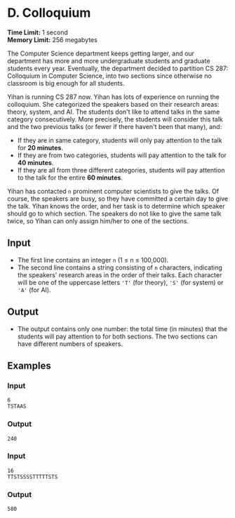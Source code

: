 # D. Colloquium

**Time Limit:** 1 second  
**Memory Limit:** 256 megabytes

The Computer Science department keeps getting larger, and our department has more and more undergraduate students and graduate students every year. Eventually, the department decided to partition CS 287: Colloquium in Computer Science, into two sections since otherwise no classroom is big enough for all students.

Yihan is running CS 287 now. Yihan has lots of experience on running the colloquium. She categorized the speakers based on their research areas: theory, system, and AI. The students don't like to attend talks in the same category consecutively. More precisely, the students will consider this talk and the two previous talks (or fewer if there haven't been that many), and:

- If they are in same category, students will only pay attention to the talk for **20 minutes**.
- If they are from two categories, students will pay attention to the talk for **40 minutes**.
- If they are all from three different categories, students will pay attention to the talk for the entire **60 minutes**.

Yihan has contacted `n` prominent computer scientists to give the talks. Of course, the speakers are busy, so they have committed a certain day to give the talk. Yihan knows the order, and her task is to determine which speaker should go to which section. The speakers do not like to give the same talk twice, so Yihan can only assign him/her to one of the sections.



## Input

- The first line contains an integer `n` (1 ≤ n ≤ 100,000).
- The second line contains a string consisting of `n` characters, indicating the speakers' research areas in the order of their talks. Each character will be one of the uppercase letters `'T'` (for theory), `'S'` (for system) or `'A'` (for AI).



## Output

- The output contains only one number: the total time (in minutes) that the students will pay attention to for both sections. The two sections can have different numbers of speakers.



## Examples

### Input
```
6
TSTAAS
```

### Output
```
240
```

### Input
```
16
TTSTSSSSTTTTTSTS
```

### Output
```
580
```